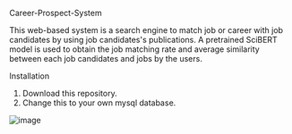 Career-Prospect-System

This web-based system is a search engine to match job or career with job candidates by using job candidates's publications. A pretrained SciBERT model is used to obtain the job matching rate and average similarity between each job candidates and jobs by the users.


Installation
1. Download this repository.
2. Change this to your own mysql database.

![image](https://user-images.githubusercontent.com/93475397/169473466-059941ae-22a8-465c-ae95-1854c9247b89.png)

